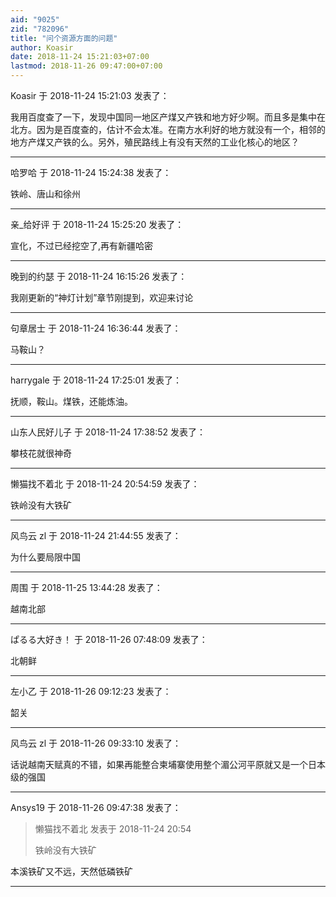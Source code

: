 ```yaml
---
aid: "9025"
zid: "782096"
title: "问个资源方面的问题"
author: Koasir
date: 2018-11-24 15:21:03+07:00
lastmod: 2018-11-26 09:47:00+07:00
---
```


Koasir 于 2018-11-24 15:21:03 发表了：

我用百度查了一下，发现中国同一地区产煤又产铁和地方好少啊。而且多是集中在北方。因为是百度查的，估计不会太准。在南方水利好的地方就没有一个，相邻的地方产煤又产铁的么。另外，殖民路线上有没有天然的工业化核心的地区？

---

哈罗哈 于 2018-11-24 15:24:38 发表了：

铁岭、唐山和徐州

---

亲\_给好评 于 2018-11-24 15:25:20 发表了：

宣化，不过已经挖空了,再有新疆哈密

---

晚到的约瑟 于 2018-11-24 16:15:26 发表了：

我刚更新的“神灯计划”章节刚提到，欢迎来讨论

---

句章居士 于 2018-11-24 16:36:44 发表了：

马鞍山？

---

harrygale 于 2018-11-24 17:25:01 发表了：

抚顺，鞍山。煤铁，还能炼油。

---

山东人民好儿子 于 2018-11-24 17:38:52 发表了：

攀枝花就很神奇

---

懒猫找不着北 于 2018-11-24 20:54:59 发表了：

铁岭没有大铁矿

---

风鸟云 zl 于 2018-11-24 21:44:55 发表了：

为什么要局限中国

---

周围 于 2018-11-25 13:44:28 发表了：

越南北部

---

ぱるる大好き！ 于 2018-11-26 07:48:09 发表了：

北朝鲜

---

左小乙 于 2018-11-26 09:12:23 发表了：

韶关

---

风鸟云 zl 于 2018-11-26 09:33:10 发表了：

话说越南天赋真的不错，如果再能整合柬埔寨使用整个湄公河平原就又是一个日本级的强国

---

Ansys19 于 2018-11-26 09:47:38 发表了：

> 懒猫找不着北 发表于 2018-11-24 20:54
>
> 铁岭没有大铁矿

本溪铁矿又不远，天然低磷铁矿

---
